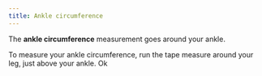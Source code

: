 ```yaml
---
title: Ankle circumference
---
```

The **ankle circumference** measurement goes around your ankle.

To measure your ankle circumference, run the tape measure around your leg, just above your ankle.
Ok
